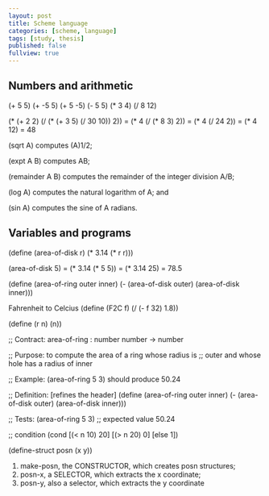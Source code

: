 ```yaml
---
layout: post
title: Scheme language
categories: [scheme, language]
tags: [study, thesis]
published: false
fullview: true
---
```


<h2>Numbers and arithmetic</h2>

(+ 5 5)      (+ -5 5)     (+ 5 -5)     (- 5 5)     (* 3 4)      (/ 8 12)

  (* (+ 2 2) (/ (* (+ 3 5) (/ 30 10)) 2))
= (* 4 (/ (* 8 3) 2))
= (* 4 (/ 24 2))
= (* 4 12)
= 48

(sqrt A) computes (A)1/2;

(expt A B) computes AB;

(remainder A B) computes the remainder of the integer division A/B;

(log A) computes the natural logarithm of A; and

(sin A) computes the sine of A radians.

<h2>Variables and programs</h2>

(define (area-of-disk r) 
  (* 3.14 (* r r)))

  (area-of-disk 5) 
= (* 3.14 (* 5 5))
= (* 3.14 25)
= 78.5

(define (area-of-ring outer inner) 
  (- (area-of-disk outer)
     (area-of-disk inner)))

Fahrenheit to Celcius
(define (F2C f)
   (/ (- f 32) 1.8))

(define (r n)
    (n))


;; Contract: area-of-ring : number number  ->  number

;; Purpose: to compute the area of a ring whose radius is
;; outer and whose hole has a radius of inner

;; Example: (area-of-ring 5 3) should produce 50.24

;; Definition: [refines the header]
(define (area-of-ring outer inner)
  (- (area-of-disk outer)
     (area-of-disk inner)))
  
;; Tests:
(area-of-ring 5 3) 
;; expected value
50.24


;; condition
(cond
  [(< n 10) 20]
  [(> n 20) 0]
  [else 1])


(define-struct posn (x y))

1. make-posn, the CONSTRUCTOR, which creates posn structures;
2. posn-x, a SELECTOR, which extracts the x coordinate;
3. posn-y, also a selector, which extracts the y coordinate